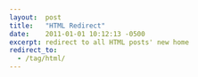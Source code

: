 ```yaml
---
layout:  post
title:   "HTML Redirect"
date:    2011-01-01 10:12:13 -0500
excerpt: redirect to all HTML posts' new home
redirect_to:
  - /tag/html/
---
```

